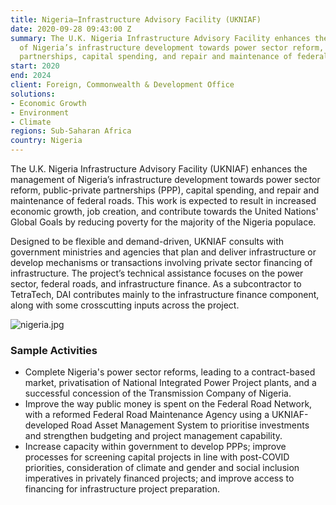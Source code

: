 ```yaml
---
title: Nigeria—Infrastructure Advisory Facility (UKNIAF)
date: 2020-09-28 09:43:00 Z
summary: The U.K. Nigeria Infrastructure Advisory Facility enhances the management
  of Nigeria’s infrastructure development towards power sector reform, public-private
  partnerships, capital spending, and repair and maintenance of federal roads.
start: 2020
end: 2024
client: Foreign, Commonwealth & Development Office
solutions:
- Economic Growth
- Environment
- Climate
regions: Sub-Saharan Africa
country: Nigeria
---
```


The U.K. Nigeria Infrastructure Advisory Facility (UKNIAF) enhances the management of Nigeria’s infrastructure development towards power sector reform, public-private partnerships (PPP), capital spending, and repair and maintenance of federal roads. This work is expected to result in increased economic growth, job creation, and contribute towards the United Nations' Global Goals by reducing poverty for the majority of the Nigeria populace.
 
Designed to be flexible and demand-driven, UKNIAF consults with government ministries and agencies that plan and deliver infrastructure or develop mechanisms or transactions involving private sector financing of infrastructure. The project’s technical assistance focuses on the power sector, federal roads, and infrastructure finance. As a subcontractor to TetraTech, DAI contributes mainly to the infrastructure finance component, along with some crosscutting inputs across the project.

![nigeria.jpg](/uploads/nigeria.jpg)
 
### Sample Activities
 
* Complete Nigeria's power sector reforms, leading to a contract-based market, privatisation of National Integrated Power Project plants, and a successful concession of the Transmission Company of Nigeria.
* Improve the way public money is spent on the Federal Road Network, with a reformed Federal Road Maintenance Agency using a UKNIAF-developed Road Asset Management System to prioritise investments and strengthen budgeting and project management capability.
* Increase capacity within government to develop PPPs; improve processes for screening capital projects in line with post-COVID priorities, consideration of climate and gender and social inclusion imperatives in privately financed projects; and improve access to financing for infrastructure project preparation.